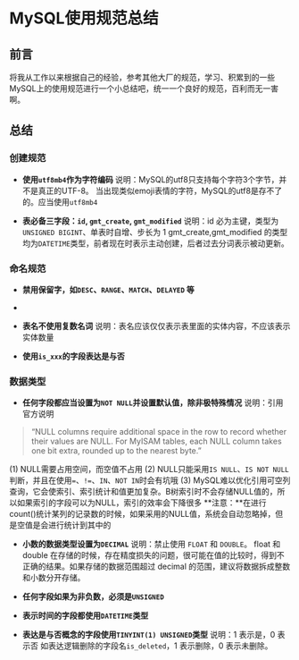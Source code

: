 # MySQL使用规范总结

## 前言
将我从工作以来根据自己的经验，参考其他大厂的规范，学习、积累到的一些MySQL上的使用规范进行一个小总结吧，统一一个良好的规范，百利而无一害啊。

## 总结

### 创建规范
* **使用`utf8mb4`作为字符编码**
说明：MySQL的utf8只支持每个字符3个字节，并不是真正的UTF-8。
当出现类似emoji表情的字符，MySQL的utf8是存不了的。应当使用`utf8mb4`

* **表必备三字段：`id`, `gmt_create`, `gmt_modified`**
说明：id 必为主键，类型为`UNSIGNED BIGINT`、单表时自增、步长为 1
gmt_create,gmt_modified 的类型均为`DATETIME`类型，前者现在时表示主动创建，后者过去分词表示被动更新。


### 命名规范
* **禁用保留字，如`DESC`、`RANGE`、`MATCH`、`DELAYED` 等**
* 
* **表名不使用复数名词**
说明：表名应该仅仅表示表里面的实体内容，不应该表示实体数量

* **使用`is_xxx`的字段表达是与否**

### 数据类型
* **任何字段都应当设置为`NOT NULL`并设置默认值，除非极特殊情况**
说明：引用官方说明
> “NULL columns require additional space in the row to record whether their values are NULL. 
For MyISAM tables, each NULL column takes one bit extra, rounded up to the nearest byte.”
>
(1) NULL需要占用空间，而空值不占用
(2) NULL只能采用`IS NULL`、`IS NOT NULL`判断，并且在使用`=`、`!=`、`IN`、`NOT IN`时会有坑哦
(3) MySQL难以优化引用可空列查询，它会使索引、索引统计和值更加复杂。B树索引时不会存储NULL值的，所以如果索引的字段可以为NULL，索引的效率会下降很多
**注意：**在进行count()统计某列的记录数的时候，如果采用的NULL值，系统会自动忽略掉，但是空值是会进行统计到其中的

* **小数的数据类型设置为`DECIMAL`**
说明：禁止使用 `FLOAT` 和 `DOUBLE`。
float 和 double 在存储的时候，存在精度损失的问题，很可能在值的比较时，得到不正确的结果。如果存储的数据范围超过 decimal 的范围，建议将数据拆成整数和小数分开存储。

* **任何字段如果为非负数，必须是`UNSIGNED`**

* **表示时间的字段都使用`DATETIME`类型**

* **表达是与否概念的字段使用`TINYINT(1) UNSIGNED`类型**
说明：1 表示是，0 表示否
如表达逻辑删除的字段名`is_deleted`，1 表示删除，0 表示未删除。







